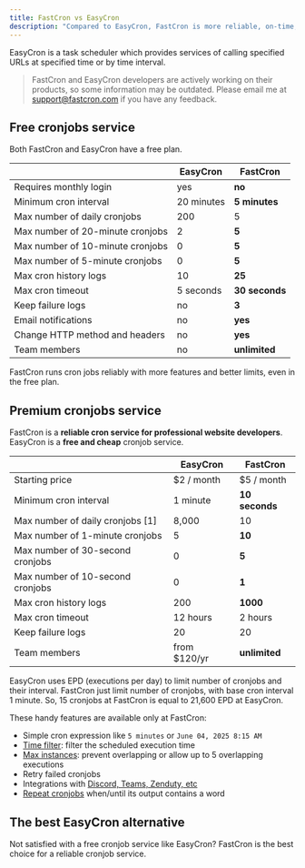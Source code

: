 ```yaml
---
title: FastCron vs EasyCron
description: "Compared to EasyCron, FastCron is more reliable, on-time, with more features for your cronjobs."
---
```


EasyCron is a task scheduler which provides services of calling specified URLs at specified time or by time interval.

> FastCron and EasyCron developers are actively working on their products, so some information may be outdated.
Please email me at support@fastcron.com if you have any feedback.

## Free cronjobs service

Both FastCron and EasyCron have a free plan.

|                                  | EasyCron   | **FastCron**   |
| -------------------------------- | ---------- | -------------- |
| Requires monthly login           | yes        | **no**         |
| Minimum cron interval            | 20 minutes | **5 minutes**  |
| Max number of daily cronjobs     | 200        | 5              |
| Max number of 20-minute cronjobs | 2          | **5**          |
| Max number of 10-minute cronjobs | 0          | **5**          |
| Max number of 5-minute cronjobs  | 0          | **5**          |
| Max cron history logs            | 10         | **25**         |
| Max cron timeout                 | 5 seconds  | **30 seconds** |
| Keep failure logs                | no         | **3**          |
| Email notifications              | no         | **yes**        |
| Change HTTP method and headers   | no         | **yes**        |
| Team members                     | no         | **unlimited**  |

FastCron runs cron jobs reliably with more features and better limits, even in the free plan.

## Premium cronjobs service

FastCron is a **reliable cron service for professional website developers**.
EasyCron is a **free and cheap** cronjob service.

|                                  | EasyCron     | **FastCron**  |
| -------------------------------- | ------------ | ------------- |
| Starting price                   | $2 / month   | $5 / month    |
| Minimum cron interval            | 1 minute     | **10 seconds** |
| Max number of daily cronjobs [1] | 8,000        | 10            |
| Max number of 1-minute cronjobs  | 5            | **10**        |
| Max number of 30-second cronjobs | 0            | **5**         |
| Max number of 10-second cronjobs | 0            | **1**         |
| Max cron history logs            | 200          | **1000**      |
| Max cron timeout                 | 12 hours     | 2 hours       |
| Keep failure logs                | 20           | 20            |
| Team members                     | from $120/yr | **unlimited** |

EasyCron uses EPD (executions per day) to limit number of cronjobs and their interval.
FastCron just limit number of cronjobs, with base cron interval 1 minute.
So, 15 cronjobs at FastCron is equal to 21,600 EPD at EasyCron.

These handy features are available only at FastCron:

- Simple cron expression like `5 minutes` or `June 04, 2025 8:15 AM`
- [Time filter](/blog/time-filter): filter the scheduled execution time
- [Max instances](/blog/max-instances): prevent overlapping or allow up to 5 overlapping executions
- Retry failed cronjobs
- Integrations with [Discord, Teams, Zenduty, etc](/integrations)
- [Repeat cronjobs](/blog/repeat-cronjob) when/until its output contains a word

## The best EasyCron alternative

Not satisfied with a free cronjob service like EasyCron? FastCron is the best choice for a reliable cronjob service.
